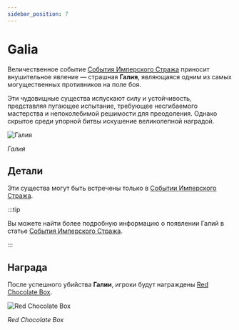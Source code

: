 ```yaml
---
sidebar_position: 7
---
```


# Galia

Величественное событие [События Имперского Стража](/events/imperial-guardian) приносит внушительное явление — страшная **Галия**, являющаяся одним из самых могущественных противников на поле боя.

Эти чудовищные существа испускают силу и устойчивость, представляя пугающее испытание, требующее несгибаемого мастерства и непоколебимой решимости для преодоления. Однако скрытое среди упорной битвы искушение великолепной наградой.

![Галия](/img/monsters/special/others/galia.jpg)

_Галия_

## Детали

Эти существа могут быть встречены только в [Событии Имперского Стража](/events/imperial-guardian).

:::tip

Вы можете найти более подробную информацию о появлении Галий в статье [События Имперского Стража](/events/imperial-guardian).

:::

## Награда

После успешного убийства **Галии**, игроки будут награждены [Red Chocolate Box](/items/item-bags/misc/red-chocolate-box).

![Red Chocolate Box](/img/items/item-bags/red-chocolate-box.png)

_Red Chocolate Box_
